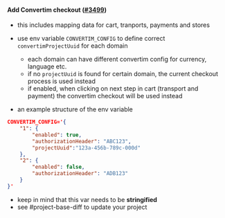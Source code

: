 #### Add Convertim checkout ([#3499](https://github.com/shopsys/shopsys/pull/3499))

- this includes mapping data for cart, tranports, payments and stores
- use env variable `CONVERTIM_CONFIG` to define correct `convertimProjectUuid` for each domain

    - each domain can have different convertim config for currency, language etc.
    - if no `projectUuid` is found for certain domain, the current checkout process is used instead
    - if enabled, when clicking on next step in cart (transport and payment) the convertim checkout will be used instead

- an example structure of the env variable

```json
CONVERTIM_CONFIG='{
    "1": {
        "enabled": true,
        "authorizationHeader": "ABC123",
        "projectUuid":"123a-456b-789c-000d"
    },
    "2": {
        "enabled": false,
        "authorizationHeader": "ADB123"
    }
}'
```

- keep in mind that this var needs to be **stringified**
- see #project-base-diff to update your project
